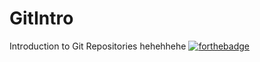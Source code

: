 # GitIntro
Introduction to Git Repositories
hehehhehe
[![forthebadge](http://forthebadge.com/images/badges/contains-cat-gifs.svg)](http://forthebadge.com)  
